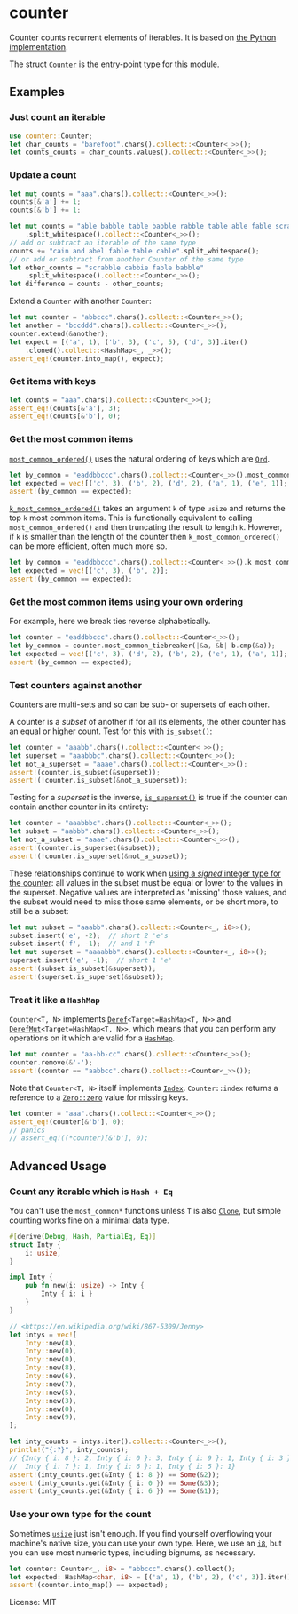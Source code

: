# counter

Counter counts recurrent elements of iterables. It is based on [the Python
implementation](https://docs.python.org/3/library/collections.html#collections.Counter).

The struct [`Counter`](struct.Counter.html) is the entry-point type for this module.

## Examples

### Just count an iterable

```rust
use counter::Counter;
let char_counts = "barefoot".chars().collect::<Counter<_>>();
let counts_counts = char_counts.values().collect::<Counter<_>>();
```

### Update a count

```rust
let mut counts = "aaa".chars().collect::<Counter<_>>();
counts[&'a'] += 1;
counts[&'b'] += 1;
```

```rust
let mut counts = "able babble table babble rabble table able fable scrabble"
    .split_whitespace().collect::<Counter<_>>();
// add or subtract an iterable of the same type
counts += "cain and abel fable table cable".split_whitespace();
// or add or subtract from another Counter of the same type
let other_counts = "scrabble cabbie fable babble"
    .split_whitespace().collect::<Counter<_>>();
let difference = counts - other_counts;
```

Extend a `Counter` with another `Counter`:
```rust
let mut counter = "abbccc".chars().collect::<Counter<_>>();
let another = "bccddd".chars().collect::<Counter<_>>();
counter.extend(&another);
let expect = [('a', 1), ('b', 3), ('c', 5), ('d', 3)].iter()
    .cloned().collect::<HashMap<_, _>>();
assert_eq!(counter.into_map(), expect);
```
### Get items with keys

```rust
let counts = "aaa".chars().collect::<Counter<_>>();
assert_eq!(counts[&'a'], 3);
assert_eq!(counts[&'b'], 0);
```

### Get the most common items

[`most_common_ordered()`] uses the natural ordering of keys which are [`Ord`].

[`most_common_ordered()`]: Counter::most_common_ordered
[`Ord`]: https://doc.rust-lang.org/stable/std/cmp/trait.Ord.html

```rust
let by_common = "eaddbbccc".chars().collect::<Counter<_>>().most_common_ordered();
let expected = vec![('c', 3), ('b', 2), ('d', 2), ('a', 1), ('e', 1)];
assert!(by_common == expected);
```

[`k_most_common_ordered()`] takes an argument `k` of type `usize` and returns the top `k` most
common items.  This is functionally equivalent to calling `most_common_ordered()` and then
truncating the result to length `k`.  However, if `k` is smaller than the length of the counter
then `k_most_common_ordered()` can be more efficient, often much more so.

```rust
let by_common = "eaddbbccc".chars().collect::<Counter<_>>().k_most_common_ordered(2);
let expected = vec![('c', 3), ('b', 2)];
assert!(by_common == expected);
```

[`k_most_common_ordered()`]: Counter::k_most_common_ordered
[`most_common_ordered()`]: Counter::most_common_ordered

### Get the most common items using your own ordering

For example, here we break ties reverse alphabetically.

```rust
let counter = "eaddbbccc".chars().collect::<Counter<_>>();
let by_common = counter.most_common_tiebreaker(|&a, &b| b.cmp(&a));
let expected = vec![('c', 3), ('d', 2), ('b', 2), ('e', 1), ('a', 1)];
assert!(by_common == expected);
```

### Test counters against another

Counters are multi-sets and so can be sub- or supersets of each other.

A counter is a _subset_ of another if for all its elements, the other
counter has an equal or higher count. Test for this with [`is_subset()`]:

```rust
let counter = "aaabb".chars().collect::<Counter<_>>();
let superset = "aaabbbc".chars().collect::<Counter<_>>();
let not_a_superset = "aaae".chars().collect::<Counter<_>>();
assert!(counter.is_subset(&superset));
assert!(!counter.is_subset(&not_a_superset));
```

Testing for a _superset_ is the inverse, [`is_superset()`] is true if the counter can contain another counter in its entirety:

```rust
let counter = "aaabbbc".chars().collect::<Counter<_>>();
let subset = "aabbb".chars().collect::<Counter<_>>();
let not_a_subset = "aaae".chars().collect::<Counter<_>>();
assert!(counter.is_superset(&subset));
assert!(!counter.is_superset(&not_a_subset));
```

These relationships continue to work when [using a _signed_ integer type for the counter][signed]: all values in the subset must be equal or lower to the values in the superset. Negative
values are interpreted as 'missing' those values, and the subset would need to miss those
same elements, or be short more, to still be a subset:

```rust
let mut subset = "aaabb".chars().collect::<Counter<_, i8>>();
subset.insert('e', -2);  // short 2 'e's
subset.insert('f', -1);  // and 1 'f'
let mut superset = "aaaabbb".chars().collect::<Counter<_, i8>>();
superset.insert('e', -1);  // short 1 'e'
assert!(subset.is_subset(&superset));
assert!(superset.is_superset(&subset));
```

[`is_subset()`]: Counter::is_subset
[`is_superset()`]: Counter::is_superset
[signed]: #use-your-own-type-for-the-count

### Treat it like a `HashMap`

`Counter<T, N>` implements [`Deref`]`<Target=HashMap<T, N>>` and
[`DerefMut`]`<Target=HashMap<T, N>>`, which means that you can perform any operations
on it which are valid for a [`HashMap`].

[`HashMap`]: https://doc.rust-lang.org/std/collections/struct.HashMap.html
[`Deref`]: https://doc.rust-lang.org/stable/std/ops/trait.Deref.html
[`DerefMut`]: https://doc.rust-lang.org/stable/std/ops/trait.DerefMut.html

```rust
let mut counter = "aa-bb-cc".chars().collect::<Counter<_>>();
counter.remove(&'-');
assert!(counter == "aabbcc".chars().collect::<Counter<_>>());
```

Note that `Counter<T, N>` itself implements [`Index`]. `Counter::index` returns a reference to
a [`Zero::zero`] value for missing keys.

[`Index`]: https://doc.rust-lang.org/stable/std/ops/trait.Index.html
[`Zero::zero`]: https://docs.rs/num-traits/latest/num_traits/identities/trait.Zero.html#tymethod.zero

```rust
let counter = "aaa".chars().collect::<Counter<_>>();
assert_eq!(counter[&'b'], 0);
// panics
// assert_eq!((*counter)[&'b'], 0);
```

## Advanced Usage

### Count any iterable which is `Hash + Eq`

You can't use the `most_common*` functions unless `T` is also [`Clone`], but simple counting
works fine on a minimal data type.

[`Clone`]: https://doc.rust-lang.org/stable/std/clone/trait.Clone.html

```rust
#[derive(Debug, Hash, PartialEq, Eq)]
struct Inty {
    i: usize,
}

impl Inty {
    pub fn new(i: usize) -> Inty {
        Inty { i: i }
    }
}

// <https://en.wikipedia.org/wiki/867-5309/Jenny>
let intys = vec![
    Inty::new(8),
    Inty::new(0),
    Inty::new(0),
    Inty::new(8),
    Inty::new(6),
    Inty::new(7),
    Inty::new(5),
    Inty::new(3),
    Inty::new(0),
    Inty::new(9),
];

let inty_counts = intys.iter().collect::<Counter<_>>();
println!("{:?}", inty_counts);
// {Inty { i: 8 }: 2, Inty { i: 0 }: 3, Inty { i: 9 }: 1, Inty { i: 3 }: 1,
//  Inty { i: 7 }: 1, Inty { i: 6 }: 1, Inty { i: 5 }: 1}
assert!(inty_counts.get(&Inty { i: 8 }) == Some(&2));
assert!(inty_counts.get(&Inty { i: 0 }) == Some(&3));
assert!(inty_counts.get(&Inty { i: 6 }) == Some(&1));
```

### Use your own type for the count

Sometimes [`usize`] just isn't enough. If you find yourself overflowing your
machine's native size, you can use your own type. Here, we use an [`i8`], but
you can use most numeric types, including bignums, as necessary.

[`usize`]: https://doc.rust-lang.org/stable/std/primitive.usize.html
[`i8`]: https://doc.rust-lang.org/stable/std/primitive.i8.html

```rust
let counter: Counter<_, i8> = "abbccc".chars().collect();
let expected: HashMap<char, i8> = [('a', 1), ('b', 2), ('c', 3)].iter().cloned().collect();
assert!(counter.into_map() == expected);
```

License: MIT
